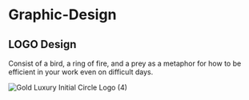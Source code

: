 # Graphic-Design

## LOGO Design
Consist of a bird, a ring of fire, and a prey as a metaphor for how to be efficient in your work even on difficult days. 

![Gold Luxury Initial Circle Logo (4)](https://user-images.githubusercontent.com/100293680/212480001-bef2b14a-bd0f-4910-a651-abfb97e40b25.png)
